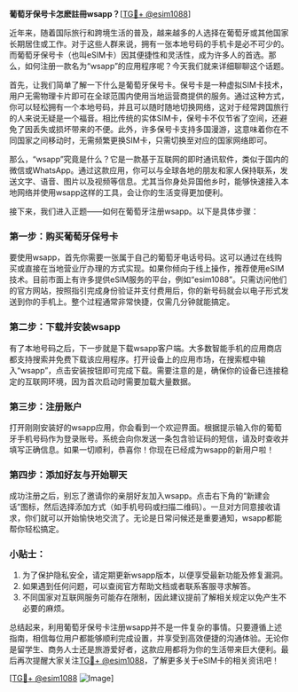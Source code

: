 **葡萄牙保号卡怎麽註冊wsapp？**[[TG💪+ @esim1088](https://t.me/s/esim1088)]

近年来，随着国际旅行和跨境生活的普及，越来越多的人选择在葡萄牙或其他国家长期居住或工作。对于这些人群来说，拥有一张本地号码的手机卡是必不可少的。而葡萄牙保号卡（也叫eSIM卡）因其便捷性和灵活性，成为许多人的首选。那么，如何注册一款名为“wsapp”的应用程序呢？今天我们就来详细聊聊这个话题。

首先，让我们简单了解一下什么是葡萄牙保号卡。保号卡是一种虚拟SIM卡技术，用户无需物理卡片即可在全球范围内使用当地运营商提供的服务。通过这种方式，你可以轻松拥有一个本地号码，并且可以随时随地切换网络，这对于经常跨国旅行的人来说无疑是一个福音。相比传统的实体SIM卡，保号卡不仅节省了空间，还避免了因丢失或损坏带来的不便。此外，许多保号卡支持多国漫游，这意味着你在不同国家之间移动时，无需频繁更换SIM卡，只需切换至对应的国家网络即可。

那么，“wsapp”究竟是什么？它是一款基于互联网的即时通讯软件，类似于国内的微信或WhatsApp。通过这款应用，你可以与全球各地的朋友和家人保持联系，发送文字、语音、图片以及视频等信息。尤其当你身处异国他乡时，能够快速接入本地网络并使用wsapp这样的工具，会让你的生活变得更加便利。

接下来，我们进入正题——如何在葡萄牙注册wsapp。以下是具体步骤：

### 第一步：购买葡萄牙保号卡
要使用wsapp，首先你需要一张属于自己的葡萄牙电话号码。这可以通过在线购买或直接在当地营业厅办理的方式实现。如果你倾向于线上操作，推荐使用eSIM技术。目前市面上有许多提供eSIM服务的平台，例如“esim1088”。只需访问他们的官方网站，按照指引完成身份验证并支付费用后，你的新号码就会以电子形式发送到你的手机上。整个过程通常非常快捷，仅需几分钟就能搞定。

### 第二步：下载并安装wsapp
有了本地号码之后，下一步就是下载wsapp客户端。大多数智能手机的应用商店都支持搜索并免费下载该应用程序。打开设备上的应用市场，在搜索框中输入“wsapp”，点击安装按钮即可完成下载。需要注意的是，确保你的设备已连接稳定的互联网环境，因为首次启动时需要加载大量数据。

### 第三步：注册账户
打开刚刚安装好的wsapp应用，你会看到一个欢迎界面。根据提示输入你的葡萄牙手机号码作为登录账号。系统会向你发送一条包含验证码的短信，请及时查收并填写正确信息。如果一切顺利，恭喜你！你现在已经成为wsapp的新用户啦！

### 第四步：添加好友与开始聊天
成功注册之后，别忘了邀请你的亲朋好友加入wsapp。点击右下角的“新建会话”图标，然后选择添加方式（如手机号码或扫描二维码）。一旦对方同意接收请求，你们就可以开始愉快地交流了。无论是日常问候还是重要通知，wsapp都能帮你轻松搞定。

### 小贴士：
1. 为了保护隐私安全，请定期更新wsapp版本，以便享受最新功能及修复漏洞。
2. 如果遇到任何问题，可以查阅官方帮助文档或者联系客服寻求解答。
3. 不同国家对互联网服务可能存在限制，因此建议提前了解相关规定以免产生不必要的麻烦。

总结起来，利用葡萄牙保号卡注册wsapp并不是一件复杂的事情。只要遵循上述指南，相信每位用户都能够顺利完成设置，并享受到高效便捷的沟通体验。无论你是留学生、商务人士还是旅游爱好者，这款应用都将为你的生活带来巨大便利。最后再次提醒大家关注[TG💪+ @esim1088](https://t.me/s/esim1088)，了解更多关于eSIM卡的相关资讯吧！

[[TG💪+ @esim1088](https://t.me/s/esim1088) ![Image](https://i.postimg.cc/4NQfJmqS/Snipaste-2025-05-13-00-14-12.png)]